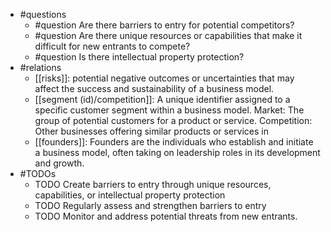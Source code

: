 - #questions
	- #question Are there barriers to entry for potential competitors?
	- #question Are there unique resources or capabilities that make it difficult for new entrants to compete?
	- #question Is there intellectual property protection?
- #relations
	- [[risks]]: potential negative outcomes or uncertainties that may affect the success and sustainability of a business model.
	- [[segment (id)/competition]]: A unique identifier assigned to a specific customer segment within a business model. Market: The group of potential customers for a product or service. Competition: Other businesses offering similar products or services in
	- [[founders]]: Founders are the individuals who establish and initiate a business model, often taking on leadership roles in its development and growth.
- #TODOs
	- TODO Create barriers to entry through unique resources, capabilities, or intellectual property protection
	- TODO  Regularly assess and strengthen barriers to entry
	- TODO  Monitor and address potential threats from new entrants.











